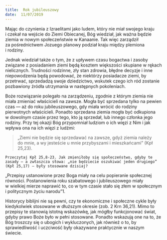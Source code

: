 ```yaml
---
title:  Rok jubileuszowy
date:  11/07/2019
---
```


Mając do czynienia z Izraelitami jako ludem, który nie miał swojego kraju i czekał na wejście do Ziemi Obiecanej, Bóg wiedział, jak ważna będzie ziemia w nowym społeczeństwie w Kanaanie. Tak więc zarządził za pośrednictwem Jozuego planowy podział kraju między plemiona i rodziny.

Jednak wiedział także o tym, że z upływem czasu bogactwa i zasoby związane z posiadaniem ziemi będą kosztem większości skupiane w rękach nielicznych. Trudności rodzinne, zły stan zdrowia, błędne decyzje i inne niepowodzenia będą powodować, że niektórzy posiadacze ziemi, by przetrwać, sprzedadzą swoje dziedzictwo, wskutek czego ich ród zostanie pozbawiony źródła utrzymania w następnych pokoleniach.

Boże rozwiązanie polegało na zarządzeniu, zgodnie z którym ziemia nie miała zmieniać właścicieli na zawsze. Mogła być sprzedana tylko na pewien czas — aż do roku jubileuszowego, gdy miała wrócić do rodziny pierwotnych właścicieli. Ponadto sprzedana ziemia mogła być odkupiona w dowolnym czasie przez tego, kto ją sprzedał, lub innego członka jego rodziny. Przy tej okazji Bóg przypomniał ludziom o ich więzi z Nim i jak wpływa ona na ich więzi z ludźmi:

> <p></p>
> „Ziemi nie będzie się sprzedawać na zawsze, gdyż ziemia należy do mnie, a wy jesteście u mnie przybyszami i mieszkańcami” (Kpł 25,23).

`Przeczytaj Kpł 25,8-23. Jak zmieniłoby się społeczeństwo, gdyby te zasady — a zwłaszcza słowa: „nie będziecie oszukiwać jeden drugiego” (Kpł 25,17) — były stosowane dzisiaj?`

„Przepisy ustanowione przez Boga miały na celu popieranie społecznej równości. Postanowienia roku szabatowego i jubileuszowego miały w wielkiej mierze naprawić to, co w tym czasie stało się złem w społecznym i politycznym życiu narodu”1.

Historycy biblijni nie są pewni, czy te ekonomiczne i społeczne cykle były kiedykolwiek stosowane w dłuższym okresie (zob. 2 Krn 36,21). Mimo to przepisy te stanowią istotną wskazówkę, jak mógłby funkcjonować świat, gdyby prawo Boże było w pełni stosowane. Ponadto wskazują one na to, że Bóg troszczy się o ubogich i wykluczonych, jak również o to, by sprawiedliwość i uczciwość były okazywane praktycznie w naszym świecie.